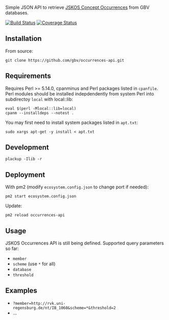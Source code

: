 Simple JSON API to retrieve [JSKOS Concept Occurrences](http://gbv.github.io/jskos/jskos.html#concept-occurrences) from GBV databases.

[![Build Status](https://travis-ci.org/gbv/occurrences-api.svg)](https://travis-ci.org/gbv/occurrences-api)
[![Coverage Status](https://coveralls.io/repos/gbv/occurrences-api/badge.svg)](https://coveralls.io/r/gbv/occurrences-api)

## Installation

From source:

    git clone https://github.com/gbv/occurrences-api.git

## Requirements

Requires Perl >= 5.14.0, cpanminus and Perl packages listed in `cpanfile`. Perl
modules should be installed indepdendently from system Perl into subdirectoy
`local` with local::lib:

    eval $(perl -Mlocal::lib=local)
    cpanm --installdeps --notest .

You may first need to install system packages listed in `apt.txt`:

    sudo xargs apt-get -y install < apt.txt

## Development

    plackup -Ilib -r 

## Deployment

With pm2 (modify `ecosystem.config.json` to change port if needed):

    pm2 start ecosystem.config.json

Update:

    pm2 reload occurrences-api

## Usage

JSKOS Occurrences API is still being defined. Supported query parameters so far:

* `member`
* `scheme` (use `*` for all)
* `database`
* `threshold`

## Examples

* `?member=http://rvk.uni-regensburg.de/nt/IB_1060&scheme=*&threshold=2`
* ...
